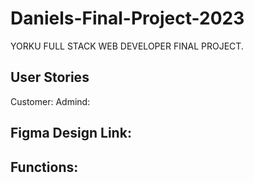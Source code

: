 # Daniels-Final-Project-2023
YORKU FULL STACK WEB DEVELOPER FINAL PROJECT.

## User Stories
Customer:
Admind: 

## Figma Design Link:


## Functions:
